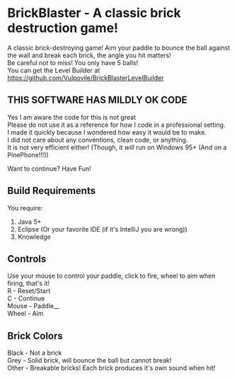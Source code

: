 # BrickBlaster - A classic brick destruction game!
A classic brick-destroying game! Aim your paddle to bounce the ball against the wall and break each brick, the angle you hit matters!  
Be careful not to miss! You only have 5 balls!  
You can get the Level Builder at https://github.com/Vulpovile/BrickBlasterLevelBuilder

## THIS SOFTWARE HAS MILDLY OK CODE
Yes I am aware the code for this is not great  
Please do not use it as a reference for how I code in a professional setting.  
I made it quickly because I wondered how easy it would be to make.  
I did not care about any conventions, clean code, or anything.  
It is not very efficient either! (Though, it *will* run on Windows 95+ (And on a PinePhone!!!))  
  
Want to continue? Have Fun!

## Build Requirements
You require:
1. Java 5+
2. Eclipse (Or your favorite IDE (if it's IntelliJ you are wrong))
3. Knowledge

## Controls
Use your mouse to control your paddle, click to fire, wheel to aim when firing, that's it!  
R - Reset/Start  
C - Continue  
Mouse - Paddle__  
Wheel - Aim

## Brick Colors
Black - Not a brick  
Grey - Solid brick, will bounce the ball but cannot break!  
Other - Breakable bricks! Each brick produces it's own sound when hit!  
